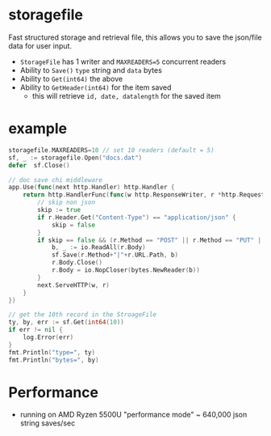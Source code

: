 # storagefile

Fast structured storage and retrieval file, this allows you to save the json/file data for user input.

- `StorageFile` has 1 writer and `MAXREADERS=5` concurrent readers
- Ability to `Save()` `type` string and `data` bytes
- Ability to `Get(int64)` the above
- Ability to `GetHeader(int64)` for the item saved
  - this will retrieve `id, date, datalength` for the saved item

# example

```go
storagefile.MAXREADERS=10 // set 10 readers (default = 5)
sf, _ := storagefile.Open("docs.dat")
defer  sf.Close()

// doc save chi middleware
app.Use(func(next http.Handler) http.Handler {
	return http.HandlerFunc(func(w http.ResponseWriter, r *http.Request) {
		// skip non json
		skip := true
		if r.Header.Get("Content-Type") == "application/json" {
			skip = false
		}
		if skip == false && (r.Method == "POST" || r.Method == "PUT" || r.Method == "DELETE") {
			b, _ := io.ReadAll(r.Body)
			sf.Save(r.Method+"|"+r.URL.Path, b)
			r.Body.Close()
			r.Body = io.NopCloser(bytes.NewReader(b))
		}
		next.ServeHTTP(w, r)
	}
})

// get the 10th record in the StroageFile
ty, by, err := sf.Get(int64(10))
if err != nil {
    log.Error(err)
}
fmt.Println("type=", ty)
fmt.Println("bytes=", by)

```

# Performance

- running on AMD Ryzen 5500U "performance mode" ~ 640,000 json string saves/sec
